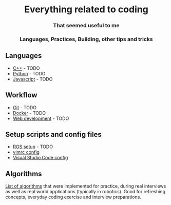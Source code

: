 <h1 align="center">Everything related to coding</h1>
<h3 align="center">That seemed useful to me<h3>
<h3 align="center">Languages, Practices, Building, other tips and tricks<h3>

## Languages

* [C++](languages/cpp/) - TODO
* [Python](languages/python/) - TODO
* [Javascript](languages/javascript/) - TODO

## Workflow

* [Git](workflows/git.md) - TODO
* [Docker](workflows/docker.md) - TODO
* [Web development](workflows/webdev.md) - TODO

## Setup scripts and config files

* [ROS setup](ros_setup.md) - TODO
* [vimrc config](configs/basic_vimrc)
* [Visual Studio Code config](configs/vs_code_settings.json)

## Algorithms

[List of algorithms](algorithms/) that were implemented for practice, during real interviews as well as real world applications (typically in robotics). Good for refreshing concepts, everyday coding exercise and interview preparations. 
